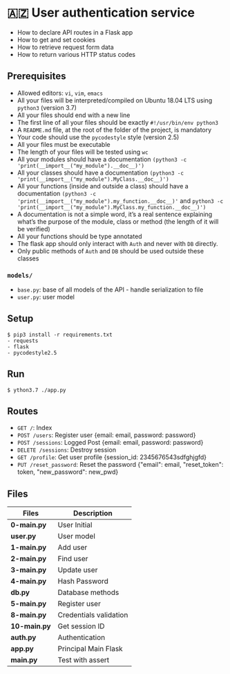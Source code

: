 # :azerbaijan: User authentication service

- How to declare API routes in a Flask app
- How to get and set cookies
- How to retrieve request form data
- How to return various HTTP status codes

## Prerequisites

- Allowed editors: `vi`, `vim`, `emacs`
- All your files will be interpreted/compiled on Ubuntu 18.04 LTS using `python3` (version 3.7)
- All your files should end with a new line
- The first line of all your files should be exactly `#!/usr/bin/env python3`
- A `README.md` file, at the root of the folder of the project, is mandatory
- Your code should use the `pycodestyle` style (version 2.5)
- All your files must be executable
- The length of your files will be tested using `wc`
- All your modules should have a documentation `(python3 -c 'print(__import__("my_module").__doc__)')`
- All your classes should have a documentation `(python3 -c 'print(__import__("my_module").MyClass.__doc__)')`
- All your functions (inside and outside a class) should have a documentation `(python3 -c 'print(__import__("my_module").my_function.__doc__)'`
  and `python3 -c 'print(__import__("my_module").MyClass.my_function.__doc__)')`
- A documentation is not a simple word, it’s a real sentence explaining what’s the purpose of the module, class or method (the length of it will be verified)
- All your functions should be type annotated
- The flask app should only interact with `Auth` and never with `DB` directly.
- Only public methods of `Auth` and `DB` should be used outside these classes

### `models/`

- `base.py`: base of all models of the API - handle serialization to file
- `user.py`: user model

## Setup

```
$ pip3 install -r requirements.txt
- requests
- flask
- pycodestyle2.5
```

## Run

```
$ ython3.7 ./app.py
```

## Routes

- `GET /`: Index
- `POST /users`: Register user {email: email, password: password}
- `POST /sessions`: Logged Post {email: email, password: password}
- `DELETE /sessions`: Destroy session
- `GET /profile`: Get user profile {session_id: 2345676543sdfghjgfd}
- `PUT /reset_password`: Reset the password {"email": email, "reset_token": token, "new_password": new_pwd}

## Files

| Files          | Description            |
| -------------- | ---------------------- |
| **0-main.py**  | User Initial           |
| **user.py**    | User model             |
| **1-main.py**  | Add user               |
| **2-main.py**  | Find user              |
| **3-main.py**  | Update user            |
| **4-main.py**  | Hash Password          |
| **db.py**      | Database methods       |
| **5-main.py**  | Register user          |
| **8-main.py**  | Credentials validation |
| **10-main.py** | Get session ID         |
| **auth.py**    | Authentication         |
| **app.py**     | Principal Main Flask   |
| **main.py**    | Test with assert       |